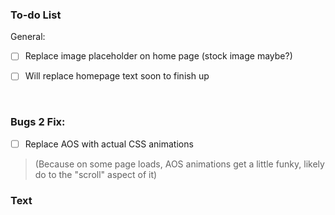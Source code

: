 ### To-do List

General:
- [ ] Replace image placeholder on home page (stock image maybe?)
- [ ] Will replace homepage text soon to finish up


<br>

### Bugs 2 Fix:
- [ ] Replace AOS with actual CSS animations
> (Because on some page loads, AOS animations get a little funky, likely do to the "scroll" aspect of it)

### Text
